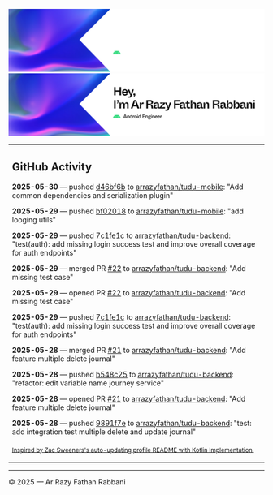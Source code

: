 ![Ar Razy Fathan Rabbani Banner](https://github.com/arrazyfathan/arrazyfathan/blob/main/media/banner-dark.png#gh-dark-mode-only)
![Ar Razy Fathan Rabbani Banner](https://github.com/arrazyfathan/arrazyfathan/blob/main/media/banner-light.png#gh-light-mode-only)

<table><tr><td valign="top" width="100%">    

## GitHub Activity

**2025-05-30** — pushed [d46bf6b](https://github.com/arrazyfathan/tudu-mobile/commits/d46bf6bef605cada4f5695834b410d9f90e91bd5) to [arrazyfathan/tudu-mobile](https://github.com/arrazyfathan/tudu-mobile): "Add common dependencies and serialization plugin"

**2025-05-29** — pushed [bf02018](https://github.com/arrazyfathan/tudu-mobile/commits/bf0201858b97ac6c570338b69feea78634358f24) to [arrazyfathan/tudu-mobile](https://github.com/arrazyfathan/tudu-mobile): "add looging utils"

**2025-05-29** — pushed [7c1fe1c](https://github.com/arrazyfathan/tudu-backend/commits/7c1fe1c4dd8c88bafe8424679a3cade593986f4c) to [arrazyfathan/tudu-backend](https://github.com/arrazyfathan/tudu-backend): "test(auth): add missing login success test and improve overall coverage for auth endpoints"

**2025-05-29** — merged PR [#22](https://github.com/arrazyfathan/tudu-backend/pull/22) to [arrazyfathan/tudu-backend](https://github.com/arrazyfathan/tudu-backend): "Add missing test case"

**2025-05-29** — opened PR [#22](https://github.com/arrazyfathan/tudu-backend/pull/22) to [arrazyfathan/tudu-backend](https://github.com/arrazyfathan/tudu-backend): "Add missing test case"

**2025-05-29** — pushed [7c1fe1c](https://github.com/arrazyfathan/tudu-backend/commits/7c1fe1c4dd8c88bafe8424679a3cade593986f4c) to [arrazyfathan/tudu-backend](https://github.com/arrazyfathan/tudu-backend): "test(auth): add missing login success test and improve overall coverage for auth endpoints"

**2025-05-28** — merged PR [#21](https://github.com/arrazyfathan/tudu-backend/pull/21) to [arrazyfathan/tudu-backend](https://github.com/arrazyfathan/tudu-backend): "Add feature multiple delete journal"

**2025-05-28** — pushed [b548c25](https://github.com/arrazyfathan/tudu-backend/commits/b548c25de36fadf15e780a7a62d6bbc0d1f3e228) to [arrazyfathan/tudu-backend](https://github.com/arrazyfathan/tudu-backend): "refactor: edit variable name journey service"

**2025-05-28** — opened PR [#21](https://github.com/arrazyfathan/tudu-backend/pull/21) to [arrazyfathan/tudu-backend](https://github.com/arrazyfathan/tudu-backend): "Add feature multiple delete journal"

**2025-05-28** — pushed [9891f7e](https://github.com/arrazyfathan/tudu-backend/commits/9891f7efddd08e36501947a15c66f837ad4fd58a) to [arrazyfathan/tudu-backend](https://github.com/arrazyfathan/tudu-backend): "test: add integration test multiple delete and update journal"
                
<sub><a href="https://github.com/ZacSweers/ZacSweers/">Inspired by Zac Sweeners's auto-updating profile README with Kotlin Implementation.</a></sub>
</table>

<!--START_SECTION:waka-->
<!--END_SECTION:waka-->

---
© 2025 — Ar Razy Fathan Rabbani